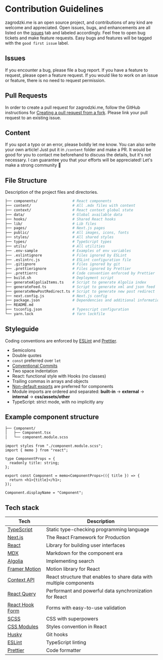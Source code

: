 # Contribution Guidelines

zagrodzki.me is an open source project, and contributions of any kind are welcome and appreciated. Open issues, bugs, and enhancements are all listed on the [issues](https://github.com/Bartek532/zagrodzki.me/issues) tab and labeled accordingly. Feel free to open bug tickets and make feature requests. Easy bugs and features will be tagged with the `good first issue` label.

## Issues

If you encounter a bug, please file a bug report. If you have a feature to request, please open a feature request. If you would like to work on an issue or feature, there is no need to request permission.

## Pull Requests

In order to create a pull request for zagrodzki.me, follow the GitHub instructions for [Creating a pull request from a fork](https://help.github.com/en/github/collaborating-with-issues-and-pull-requests/creating-a-pull-request-from-a-fork). Please link your pull request to an existing issue.

## Content

If you spot a typo or an error, please boldly let me know. You can also write your own article! Just put it in `/content` folder and make a PR. It would be good for you to contact me beforehand to discuss the details, but it's not necessary. I can guarantee you that your efforts will be appreciated! Let's make a strong community 💪

## File Structure

Description of the project files and directories.

```bash
├── components/                # React components
├── content/                   # All .mdx files with content
├── context/                   # React context global state
├── data/                      # Global available data
├── hooks/                     # Shared React hooks
├── lib/                       # Lib files
├── pages/                     # Next.js pages
├── public/                    # All images, icons, fonts
├── styles/                    # All shared styles
├── types/                     # TypeScript types
├── utils/                     # All utilities
├── .env-sample                # Examples of env variables
├── .eslintignore              # Files ignored by ESLint
├── .eslintrc.js               # ESLint configuration file
├── .gitignore                 # Files ignored by git
├── .prettierignore            # Files ignored by Prettier
├── .prettierrc                # Code convention enforced by Prettier
├── build.sh                   # Deployment script
├── generateAlgoliaItems.ts    # Script to generate Algolia index
├── generateFeed.ts            # Script to generate xml and json feed
├── generateNewPostRedirect.ts # Script to generate new post redirect
├── next.config.js             # Next.js config
├── package.json               # Dependencies and additional information
├── README.md
├── tsconfig.json              # Typescript configuration
└── yarn.lock                  # Yarn lockfile
```

## Styleguide

Coding conventions are enforced by [ESLint](.eslintrc.js) and [Prettier](.prettierrc).

- Semicolons
- Double quotes
- `const` preferred over `let`
- [Conventional Commits](https://www.conventionalcommits.org/en/v1.0.0/)
- Two space indentation
- React: functional style with Hooks (no classes)
- Trailing commas in arrays and objects
- [Non-default exports](https://humanwhocodes.com/blog/2019/01/stop-using-default-exports-javascript-module/) are preferred for components
- Module imports are ordered and separated: **built-in** -> **external** -> **internal** -> **css/assets/other**
- TypeScript: strict mode, with no implicitly any

## Example component structure

```bash
├── Component/
│   ├── Component.tsx
│   └── component.module.scss
```

```tsx
import styles from "./component.module.scss";
import { memo } from "react";

type ComponentProps = {
  readonly title: string;
};

export const Component = memo<ComponentProps>(({ title }) => {
  return <h1>{title}</h1>;
});

Component.displayName = "Component";
```

## Tech stack

| Tech                                                      | Description                                                         |
| --------------------------------------------------------- | ------------------------------------------------------------------- |
| [TypeScript](https://www.typescriptlang.org/)             | Static type-checking programming language                           |
| [Next.js](https://nextjs.org/)                            | The React Framework for Production                                  |
| [React](https://reactjs.org/)                             | Library for building user interfaces                                |
| [MDX](https://mdxjs.com/)                                 | Markdown for the component era                                      |
| [Algolia](https://www.algolia.com/)                       | Implementing search                                                 |
| [Framer Motion](https://www.framer.com/motion/)           | Motion library for React                                            |
| [Context API](https://reactjs.org/docs/context.html)      | React structure that enables to share data with multiple components |
| [React Query](https://react-query.tanstack.com/)          | Performant and powerful data synchronization for React              |
| [React Hook Form](https://react-hook-form.com)            | Forms with easy-to-use validation                                   |
| [SCSS](https://sass-lang.com)                             | CSS with superpowers                                                |
| [CSS Modules](https://github.com/css-modules/css-modules) | Styles convention in React                                          |
| [Husky](https://github.com/typicode/husky)                | Git hooks                                                           |
| [ESLint](https://eslint.org/)                             | TypeScript linting                                                  |
| [Prettier](https://prettier.io/)                          | Code formatter                                                      |
